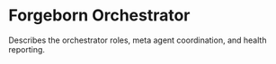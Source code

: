 # Forgeborn Orchestrator

Describes the orchestrator roles, meta agent coordination, and health reporting.